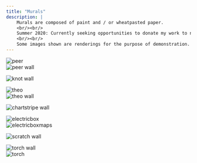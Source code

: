 ```yaml
---
title: "Murals"
description: |
    Murals are composed of paint and / or wheatpasted paper.
    <br/><br/>
    Summer 2020: Currently seeking opportunities to donate my work to non-profits. Especially in the format of public murals / paintings. Please e-mail me armentajames (at) gmail.com for more information.
    <br/><br/>
    Some images shown are renderings for the purpose of demonstration.
---
```


<div class="row">
    <div class="column">
        <img alt="peer" src="./images/peer.jpg" />
    </div>
    <div class="column">
        <img alt="peer wall" src="./images/peer_wall.jpg" />
    </div>
</div>

![knot wall](./images/knot_wall.jpg)

<div class="row">
    <div class="column">
        <img alt="theo" src="./images/theo.jpg" />
    </div>
    <div class="column">
        <img alt="theo wall" src="./images/theo_wall.jpg" />
    </div>
</div>

![chartstripe wall](./images/chartstripe_wall.jpg)

<div class="row">
    <div class="column">
        <img alt="electricbox" src="./images/electricbox.gif" />
    </div>
    <div class="column">
        <img alt="electricboxmaps" src="./images/electricbox_maps.jpg" />
    </div>
</div>

![scratch wall](./images/scratch_wall.jpg)

<div class="row">
    <div class="column">
        <img alt="torch wall" src="./images/torch_wall.jpg" />
    </div>
    <div class="column">
        <img alt="torch" src="./images/torch.jpg" />
    </div>
</div>
